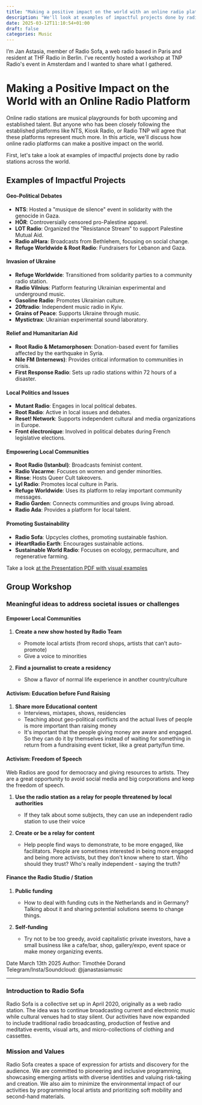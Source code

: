 ```yaml
---
title: "Making a positive impact on the world with an online radio platform."
description: "We'll look at examples of impactful projects done by radio stations across the world."
date: 2025-03-12T11:10:54+01:00
draft: false
categories: Music
---
```


I’m Jan Astasia, member of Radio Sofa, a web radio based in Paris and resident at THF Radio in Berlin. I've recently hosted a workshop at TNP Radio's event in Amsterdam and I wanted to share what I gathered.


# Making a Positive Impact on the World with an Online Radio Platform
Online radio stations are musical playgrounds for both upcoming and established talent. But anyone who has been closely following the established platforms like NTS, Kiosk Radio, or Radio TNP will agree that these platforms represent much more. In this article, we'll discuss how online radio platforms can make a positive impact on the world. 

First, let's take a look at examples of impactful projects done by radio stations across the world.

## Examples of Impactful Projects
#### Geo-Political Debates
- **NTS**: Hosted a "musique de silence" event in solidarity with the genocide in Gaza.
- **HÖR**: Controversially censored pro-Palestine apparel.
- **LOT Radio**: Organized the "Resistance Stream" to support Palestine Mutual Aid.
- **Radio alHara**: Broadcasts from Bethlehem, focusing on social change.
- **Refuge Worldwide & Root Radio**: Fundraisers for Lebanon and Gaza.

#### Invasion of Ukraine
- **Refuge Worldwide**: Transitioned from solidarity parties to a community radio station.
- **Radio Vilnius**: Platform featuring Ukrainian experimental and underground music.
- **Gasoline Radio**: Promotes Ukrainian culture.
- **20ftradio**: Independent music radio in Kyiv.
- **Grains of Peace**: Supports Ukraine through music.
- **Mystictrax**: Ukrainian experimental sound laboratory.

#### Relief and Humanitarian Aid
- **Root Radio & Metamorphosen**: Donation-based event for families affected by the earthquake in Syria.
- **Nile FM (Internews)**: Provides critical information to communities in crisis.
- **First Response Radio**: Sets up radio stations within 72 hours of a disaster.

#### Local Politics and Issues
- **Mutant Radio**: Engages in local political debates.
- **Root Radio**: Active in local issues and debates.
- **Reset! Network**: Supports independent cultural and media organizations in Europe.
- **Front électronique**: Involved in political debates during French legislative elections.

#### Empowering Local Communities
- **Root Radio (Istanbul)**: Broadcasts feminist content.
- **Radio Vacarme**: Focuses on women and gender minorities.
- **Rinse**: Hosts Queer Cult takeovers.
- **Lyl Radio**: Promotes local culture in Paris.
- **Refuge Worldwide**: Uses its platform to relay important community messages.
- **Radio Garden**: Connects communities and groups living abroad.
- **Radio Ada**: Provides a platform for local talent.

#### Promoting Sustainability
- **Radio Sofa**: Upcycles clothes, promoting sustainable fashion.
- **iHeartRadio Earth**: Encourages sustainable actions.
- **Sustainable World Radio**: Focuses on ecology, permaculture, and regenerative farming.

Take a look <a href="https://drive.google.com/file/d/1YcYH0OvgkKQ9O91QU6Mh-ktg6pJ4T9Wf/view?usp=sharing" target="_blank" >at the Presentation PDF with visual examples</a>


## Group Workshop
### Meaningful ideas to address societal issues or challenges

#### Empower Local Communities
1. **Create a new show hosted by Radio Team**
   - Promote local artists (from record shops, artists that can’t auto-promote)
   - Give a voice to minorities

2. **Find a journalist to create a residency**
   - Show a flavor of normal life experience in another country/culture

#### Activism: Education before Fund Raising
1. **Share more Educational content**
   - Interviews, mixtapes, shows, residencies
   - Teaching about geo-political conflicts and the actual lives of people is more important than raising money
   - It's important that the people giving money are aware and engaged. So they can do it by themselves instead of waiting for something in return from a fundraising event ticket, like a great party/fun time.

#### Activism: Freedom of Speech
Web Radios are good for democracy and giving resources to artists. They are a great opportunity to avoid social media and big corporations and keep the freedom of speech.

1. **Use the radio station as a relay for people threatened by local authorities**
   - If they talk about some subjects, they can use an independent radio station to use their voice

2. **Create or be a relay for content**
   - Help people find ways to demonstrate, to be more engaged, like facilitators. People are sometimes interested in being more engaged and being more activists, but they don't know where to start. Who should they trust? Who's really independent - saying the truth?

#### Finance the Radio Studio / Station
1. **Public funding**
   - How to deal with funding cuts in the Netherlands and in Germany? Talking about it and sharing potential solutions seems to change things.

2. **Self-funding**
   - Try not to be too greedy, avoid capitalistic private investors, have a small business like a cafe/bar, shop, gallery/expo, event space or make money organizing events.



Date March 13th 2025
Author: Timothée Dorand
Telegram/Insta/Soundcloud: @janastasiamusic

--- 


### Introduction to Radio Sofa
Radio Sofa is a collective set up in April 2020, originally as a web radio station. The idea was to continue broadcasting current and electronic music while cultural venues had to stay silent. Our activities have now expanded to include traditional radio broadcasting, production of festive and meditative events, visual arts, and micro-collections of clothing and cassettes.

### Mission and Values
Radio Sofa creates a space of expression for artists and discovery for the audience. We are committed to pioneering and inclusive programming, showcasing emerging artists with diverse identities and valuing risk-taking and creation. We also aim to minimize the environmental impact of our activities by programming local artists and prioritizing soft mobility and second-hand materials.